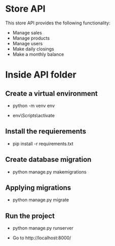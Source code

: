 # Store API

This store API provides the following functionality:
- Manage sales
- Manage products
- Manage users
- Make daily closings
- Make a monthly balance

# Inside API folder


  ## Create a virtual environment

  - python -m venv env

  - env\Scripts\activate


  ## Install the requierements

  - pip install -r requirements.txt


  ## Create database migration

  - python manage.py makemigrations


  ## Applying migrations

  - python manage.py migrate


  ## Run the project

  - python manage.py runserver

  - Go to http://localhost:8000/
